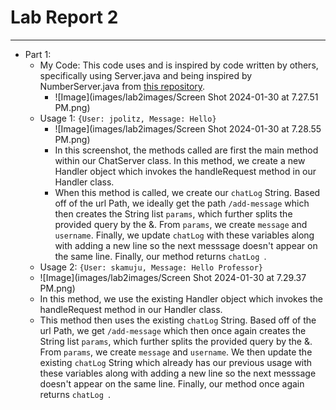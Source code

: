 # Lab Report 2
---
* Part 1:
  - My Code: This code uses and is inspired by code written by others, specifically using Server.java and being inspired by NumberServer.java from [this repository](https://github.com/ucsd-cse15l-f23/wavelet).
    - ![Image](images/lab2images/Screen Shot 2024-01-30 at 7.27.51 PM.png)
  - Usage 1: `{User: jpolitz, Message: Hello}`
    - ![Image](images/lab2images/Screen Shot 2024-01-30 at 7.28.55 PM.png)
    - In this screenshot, the methods called are first the main method within our ChatServer class. In this method, we create a new Handler object which invokes the handleRequest method in our Handler class.
    - When this method is called, we create our `chatLog` String. Based off of the url Path, we ideally get the path  `/add-message` which then creates the String list `params`, which further splits the provided query by the &. From  `params`, we create `message` and `username`. Finally, we update `chatLog` with these variables along with adding a new line so the next messsage doesn't appear on the same line. Finally, our method returns `chatLog `. 
  - Usage 2: `{User: skamuju, Message: Hello Professor}`
  - ![Image](images/lab2images/Screen Shot 2024-01-30 at 7.29.37 PM.png)
  - In this method, we use the existing Handler object which invokes the handleRequest method in our Handler class.
  - This method then uses the existing `chatLog` String. Based off of the url Path, we get `/add-message` which then once again creates the String list `params`, which further splits the provided query by the &. From  `params`, we create `message` and `username`. We then update  the existing `chatLog` String which already has our previous usage with these variables along with adding a new line so the next messsage doesn't appear on the same line. Finally, our method once again returns `chatLog `. 
